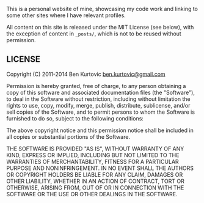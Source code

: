 This is a personal website of mine, showcasing my code work and linking to some
other sites where I have relevant profiles.

All content on this site is released under the MIT License (see below), with
the exception of content in `_posts/`, which is not to be reused without
permission.

LICENSE
-------

Copyright (C) 2011-2014 Ben Kurtovic <ben.kurtovic@gmail.com>

Permission is hereby granted, free of charge, to any person obtaining a copy
of this software and associated documentation files (the "Software"), to deal
in the Software without restriction, including without limitation the rights to
use, copy, modify, merge, publish, distribute, sublicense, and/or sell copies
of the Software, and to permit persons to whom the Software is furnished to do
so, subject to the following conditions:

The above copyright notice and this permission notice shall be included in all
copies or substantial portions of the Software.

THE SOFTWARE IS PROVIDED "AS IS", WITHOUT WARRANTY OF ANY KIND, EXPRESS OR
IMPLIED, INCLUDING BUT NOT LIMITED TO THE WARRANTIES OF MERCHANTABILITY,
FITNESS FOR A PARTICULAR PURPOSE AND NONINFRINGEMENT. IN NO EVENT SHALL THE
AUTHORS OR COPYRIGHT HOLDERS BE LIABLE FOR ANY CLAIM, DAMAGES OR OTHER
LIABILITY, WHETHER IN AN ACTION OF CONTRACT, TORT OR OTHERWISE, ARISING FROM,
OUT OF OR IN CONNECTION WITH THE SOFTWARE OR THE USE OR OTHER DEALINGS IN THE
SOFTWARE.
